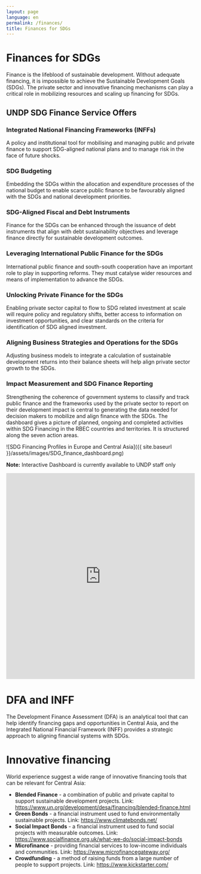 ```yaml
---
layout: page
language: en
permalink: /finances/
title: Finances for SDGs
---
```

# Finances for SDGs
Finance is the lifeblood of sustainable development. Without adequate financing, it is impossible to achieve the Sustainable Development Goals (SDGs). The private sector and innovative financing mechanisms can play a critical role in mobilizing resources and scaling up financing for SDGs. 

## UNDP SDG Finance Service Offers
### Integrated National Financing Frameworks (INFFs)
A policy and institutional tool for mobilising and managing public and private finance to support SDG-aligned national plans and to manage risk in the face of future shocks.
### SDG Budgeting
Embedding the SDGs within the allocation and expenditure processes of the national budget to enable scarce public finance to be favourably aligned with the SDGs and national development priorities.
### SDG-Aligned Fiscal and Debt Instruments
Finance for the SDGs can be enhanced through the issuance of debt instruments that align with debt sustainability objectives and leverage finance directly for sustainable development outcomes. 
### Leveraging International Public Finance for the SDGs
International public finance and south-south cooperation have an important role to play in supporting reforms. They must catalyse wider resources and means of implementation to advance the SDGs.
### Unlocking Private Finance for the SDGs
Enabling private sector capital to flow to SDG related investment at scale will require policy and regulatory shifts, better access to information on investment opportunities, and clear standards on the criteria for identification of SDG aligned investment. 
### Aligning Business Strategies and Operations for the SDGs
Adjusting business models to integrate a calculation of sustainable development returns into their balance sheets will help align private sector growth to the SDGs.
### Impact Measurement and SDG Finance Reporting
Strengthening the coherence of government systems to classify and track public finance and the frameworks used by the private sector to report on their development impact is central to generating the data needed for decision makers to mobilize and align finance with the SDGs. 
The dashboard  gives a picture of planned, ongoing and completed activities within SDG Financing in the RBEC countries and territories. It is structured along the seven action areas. 


![SDG Financing Profiles in Europe and Central Asia]({{ site.baseurl }}/assets/images/SDG_finance_dashboard.png)


**Note:** Interactive Dashboard is currently available to UNDP staff only
<iframe title="SDG Financing Profiles RBEC - Duplicate of Country Profiles" width="100%" height="550" src="https://app.powerbi.com/reportEmbed?reportId=73c75181-aa4f-495a-a82f-51b109b7c0f8&autoAuth=true&ctid=b3e5db5e-2944-4837-99f5-7488ace54319" frameborder="0" allowFullScreen="true"></iframe>



# DFA and INFF
The Development Finance Assessment (DFA) is an analytical tool that can help identify financing gaps and opportunities in Central Asia, and the Integrated National Financial Framework (INFF) provides a strategic approach to aligning financial systems with SDGs.

# Innovative financing
World experience suggest a wide range of innovative financing tools that can be relevant for Central Asia:
- **Blended Finance** - a combination of public and private capital to support sustainable development projects. Link: https://www.un.org/development/desa/financing/blended-finance.html
- **Green Bonds** - a financial instrument used to fund environmentally sustainable projects. Link: https://www.climatebonds.net/
- **Social Impact Bonds** - a financial instrument used to fund social projects with measurable outcomes. Link: https://www.socialfinance.org.uk/what-we-do/social-impact-bonds
- **Microfinance** - providing financial services to low-income individuals and communities. Link: https://www.microfinancegateway.org/
- **Crowdfunding** - a method of raising funds from a large number of people to support projects. Link: https://www.kickstarter.com/
